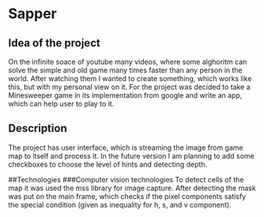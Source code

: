 # Sapper
## Idea of the project 
On the infinite soace of youtube many videos, where some alghoritm can solve the simple and old game many times faster than any person in the world. After watching them I wanted to create something, which works like this, but with my personal view on it. 
For the project was decided to take a Minesweeper game in its implementation from google and write an app, which can help user to play to it. 

## Description 
The project has user interface, which is streaming the image from game map to itself and process it.
In the future version I am planning to add some checkboxes to choose the level of hints and detecting depth. 

##Technologies 
###Computer vision technologies 
To detect cells of the map it was used the mss library for image capture. After detecting the mask was put on the main frame, which checks if the pixel components satisfy the special condition (given as inequality for h, s, and v component). 
